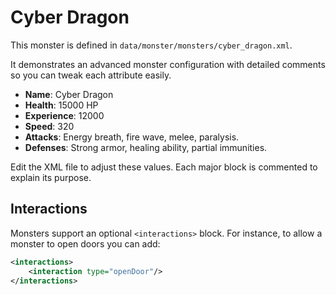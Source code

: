 # Cyber Dragon

This monster is defined in `data/monster/monsters/cyber_dragon.xml`.

It demonstrates an advanced monster configuration with detailed comments so you can tweak each attribute easily.

* **Name**: Cyber Dragon
* **Health**: 15000 HP
* **Experience**: 12000
* **Speed**: 320
* **Attacks**: Energy breath, fire wave, melee, paralysis.
* **Defenses**: Strong armor, healing ability, partial immunities.

Edit the XML file to adjust these values. Each major block is commented to explain its purpose.

## Interactions

Monsters support an optional `<interactions>` block. For instance, to allow a monster to open doors you can add:

```xml
<interactions>
    <interaction type="openDoor"/>
</interactions>
```
